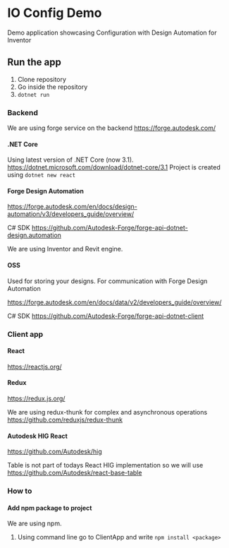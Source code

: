 # IO Config Demo
Demo application showcasing Configuration with Design Automation for Inventor

## Run the app

1. Clone repository
1. Go inside the repository
1. `dotnet run`

### Backend
We are using forge service on the backend https://forge.autodesk.com/

#### .NET Core

Using latest version of .NET Core (now 3.1). https://dotnet.microsoft.com/download/dotnet-core/3.1
Project is created using `dotnet new react`

#### Forge Design Automation
https://forge.autodesk.com/en/docs/design-automation/v3/developers_guide/overview/

C# SDK https://github.com/Autodesk-Forge/forge-api-dotnet-design.automation

We are using Inventor and Revit engine. 

#### OSS
Used for storing your designs. For communication with Forge Design Automation

https://forge.autodesk.com/en/docs/data/v2/developers_guide/overview/

C# SDK https://github.com/Autodesk-Forge/forge-api-dotnet-client

### Client app

#### React
https://reactjs.org/

#### Redux
https://redux.js.org/

We are using redux-thunk for complex and asynchronous operations https://github.com/reduxjs/redux-thunk

#### Autodesk HIG React

https://github.com/Autodesk/hig

Table is not part of todays React HIG implementation so we will use https://github.com/Autodesk/react-base-table

### How to

#### Add npm package to project

We are using npm.

1. Using command line go to ClientApp and write `npm install <package>`